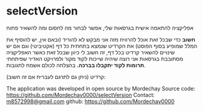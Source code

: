 # selectVersion
אפליקציה להתאמה אישית בגרסאות שלי, אפשר לבחור מה לחסום ומה להשאיר פתוח



**חשוב**
כדי שבכל זאת אוכל להרוויח מזה אני מבקש לא להוריד (ובאם אין, יש להוסיף את המלל שמופיע בסוף הפוסט) את הקרדיט שנמצא בתחתית כל דף (אקטיביטי) וגם אם יש שינויים להשאיר קרדיט בכל דף, זה חשוב לי כיוון שבכל זאת כאשר האפליקציה מסתובבת בגרסאות אני רוצה שיהיה שייכות לקוד מקור ולפרויקט האדיר שפיתחתי
**תרומות לקוד יתקבלו בברכה.**
בהצלחה לכולם אשמח לתגובות.


קרדיט (ניתן גם לתרגם לעברית אם זה חשוב):

The application was developed in open source by Mordechay
Source code: https://github.com/Mordechay0000/selectVersion
Contact: m8572998@gmail.com
github: https://github.com/Mordechay0000


